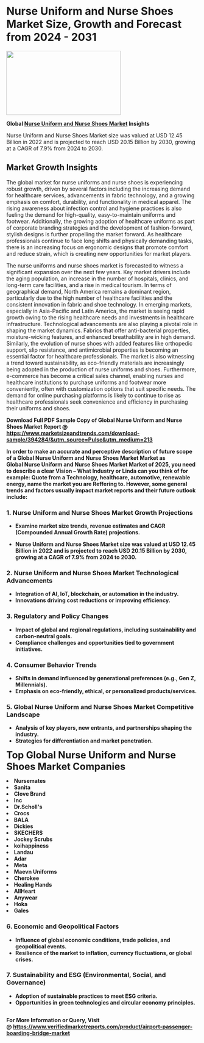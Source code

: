 <H1>Nurse Uniform and Nurse Shoes Market Size, Growth and Forecast from 2024 - 2031</H1><img class="aligncenter size-medium wp-image-584254" src="https://thirdeyenews.in/wp-content/uploads/2024/09/Global-Market-Research-300x168.jpeg" alt="" width="300" height="168" /><p><strong>Global&nbsp;<a href="https://www.marketsizeandtrends.com/download-sample/394284/&amp;utm_source=Pulse&amp;utm_medium=213">Nurse Uniform and Nurse Shoes Market</a> Insights</strong></p><p>Nurse Uniform and Nurse Shoes Market size was valued at USD 12.45 Billion in 2022 and is projected to reach USD 20.15 Billion by 2030, growing at a CAGR of 7.9% from 2024 to 2030.</p><p><h2>Market Growth Insights</h2> <p>The global market for nurse uniforms and nurse shoes is experiencing robust growth, driven by several factors including the increasing demand for healthcare services, advancements in fabric technology, and a growing emphasis on comfort, durability, and functionality in medical apparel. The rising awareness about infection control and hygiene practices is also fueling the demand for high-quality, easy-to-maintain uniforms and footwear. Additionally, the growing adoption of healthcare uniforms as part of corporate branding strategies and the development of fashion-forward, stylish designs is further propelling the market forward. As healthcare professionals continue to face long shifts and physically demanding tasks, there is an increasing focus on ergonomic designs that promote comfort and reduce strain, which is creating new opportunities for market players.</p> <p><strong></strong></p> <p>The nurse uniforms and nurse shoes market is forecasted to witness a significant expansion over the next few years. Key market drivers include the aging population, an increase in the number of hospitals, clinics, and long-term care facilities, and a rise in medical tourism. In terms of geographical demand, North America remains a dominant region, particularly due to the high number of healthcare facilities and the consistent innovation in fabric and shoe technology. In emerging markets, especially in Asia-Pacific and Latin America, the market is seeing rapid growth owing to the rising healthcare needs and investments in healthcare infrastructure. Technological advancements are also playing a pivotal role in shaping the market dynamics. Fabrics that offer anti-bacterial properties, moisture-wicking features, and enhanced breathability are in high demand. Similarly, the evolution of nurse shoes with added features like orthopedic support, slip resistance, and antimicrobial properties is becoming an essential factor for healthcare professionals. The market is also witnessing a trend toward sustainability, as eco-friendly materials are increasingly being adopted in the production of nurse uniforms and shoes. Furthermore, e-commerce has become a critical sales channel, enabling nurses and healthcare institutions to purchase uniforms and footwear more conveniently, often with customization options that suit specific needs. The demand for online purchasing platforms is likely to continue to rise as healthcare professionals seek convenience and efficiency in purchasing their uniforms and shoes. <p><strong></p><p><span class=""><strong>Download Full PDF Sample Copy of Global Nurse Uniform and Nurse Shoes Market Report</strong> @ <a href="https://www.marketsizeandtrends.com/download-sample/394284/&amp;utm_source=Pulse&amp;utm_medium=213" target="_blank">https://www.marketsizeandtrends.com/download-sample/394284/&amp;utm_source=Pulse&amp;utm_medium=213</a></span></p><p>In order to make an accurate and perceptive description of future scope of a Global&nbsp;Nurse Uniform and Nurse Shoes Market Market as Global&nbsp;Nurse Uniform and Nurse Shoes Market Market of 2025, you need to describe a clear Vision &ndash; What Industry or Linda can you think of for example: Quote from a Technology, healthcare, automotive, renewable energy, name the market you are Reffering to. However, some general trends and factors usually impact market reports and their future outlook include:</p><h3>1.&nbsp;<strong>Nurse Uniform and Nurse Shoes Market Growth Projections</strong></h3><ul><li>Examine market size trends, revenue estimates and CAGR (Compounded Annual Growth Rate) projections.</li><li><p>Nurse Uniform and Nurse Shoes Market size was valued at USD 12.45 Billion in 2022 and is projected to reach USD 20.15 Billion by 2030, growing at a CAGR of 7.9% from 2024 to 2030.</p></li></ul><h3>2.&nbsp;<strong>Nurse Uniform and Nurse Shoes Market Technological Advancements</strong></h3><ul><li>Integration of AI, IoT, blockchain, or automation in the industry.</li><li>Innovations driving cost reductions or improving efficiency.</li></ul><h3>3.&nbsp;<strong>Regulatory and Policy Changes</strong></h3><ul><li>Impact of global and regional regulations, including sustainability and carbon-neutral goals.</li><li>Compliance challenges and opportunities tied to government initiatives.</li></ul><h3>4.&nbsp;<strong>Consumer Behavior Trends</strong></h3><ul><li>Shifts in demand influenced by generational preferences (e.g., Gen Z, Millennials).</li><li>Emphasis on eco-friendly, ethical, or personalized products/services.</li></ul><h3>5.&nbsp;<strong>Global Nurse Uniform and Nurse Shoes Market Competitive Landscape</strong></h3><ul><li>Analysis of key players, new entrants, and partnerships shaping the industry.</li><li>Strategies for differentiation and market penetration.</li></ul><p data-pm-slice="1 1 []"><span style="color: inherit; font-family: inherit; font-size: 25px;">Top Global Nurse Uniform and Nurse Shoes Market Companies</span></p><div class="" data-test-id=""><p><li>Nursemates</li><li> Sanita</li><li> Clove Brand</li><li>Inc</li><li> Dr.Scholl's</li><li> Crocs</li><li> BALA</li><li> Dickies</li><li> SKECHERS</li><li> Jockey Scrubs</li><li> koihappiness</li><li> Landau</li><li> Adar</li><li> Meta</li><li> Maevn Uniforms</li><li> Cherokee</li><li> Healing Hands</li><li> AllHeart</li><li> Anywear</li><li> Hoka</li><li> Gales</li></p></div><h3>6.&nbsp;<strong>Economic and Geopolitical Factors</strong></h3><ul><li>Influence of global economic conditions, trade policies, and geopolitical events.</li><li>Resilience of the market to inflation, currency fluctuations, or global crises.</li></ul><h3>7.&nbsp;<strong>Sustainability and ESG (Environmental, Social, and Governance)</strong></h3><ul><li>Adoption of sustainable practices to meet ESG criteria.</li><li>Opportunities in green technologies and circular economy principles.</li></ul><h2><strong style="font-size: 14px;">For More Information or Query, Visit @&nbsp;</strong><a style="background-color: #ffffff; font-size: 14px;" href="https://www.marketsizeandtrends.com/report/nurse-uniform-and-nurse-shoes-market/" target="_blank">https://www.verifiedmarketreports.com/product/airport-passenger-boarding-bridge-market</a></h2>
